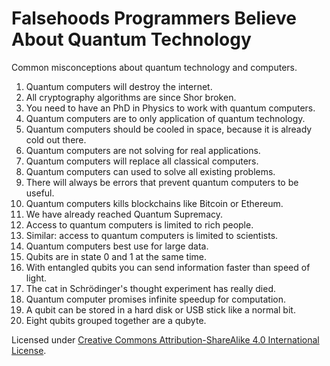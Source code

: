 # Falsehoods Programmers Believe About Quantum Technology

Common misconceptions about quantum technology and computers.

1. Quantum computers will destroy the internet.
2. All cryptography algorithms are since Shor broken.
3. You need to have an PhD in Physics to work with quantum computers.
5. Quantum computers are to only application of quantum technology.
6. Quantum computers should be cooled in space, because it is already cold out there.
7. Quantum computers are not solving for real applications.
8. Quantum computers will replace all classical computers.
9. Quantum computers can used to solve all existing problems.
10. There will always be errors that prevent quantum computers to be useful.
11. Quantum computers kills blockchains like Bitcoin or Ethereum.
12. We have already reached Quantum Supremacy.
13. Access to quantum computers is limited to rich people.
14. Similar: access to quantum computers is limited to scientists.
15. Quantum computers best use for large data.
16. Qubits are in state 0 and 1 at the same time.
17. With entangled qubits you can send information faster than speed of light.
18. The cat in Schrödinger's thought experiment has really died.
19. Quantum computer promises infinite speedup for computation.
20. A qubit can be stored in a hard disk or USB stick like a normal bit.
21. Eight qubits grouped together are a qubyte. 

Licensed under [Creative Commons Attribution-ShareAlike 4.0 International License](http://creativecommons.org/licenses/by-sa/4.0/).
